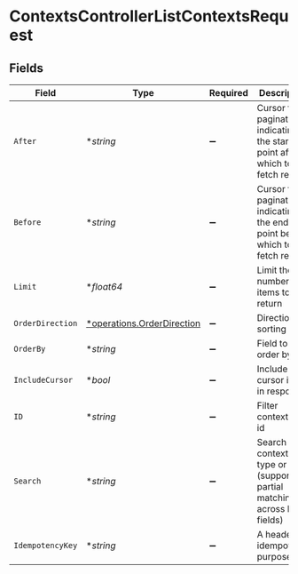 # ContextsControllerListContextsRequest


## Fields

| Field                                                                             | Type                                                                              | Required                                                                          | Description                                                                       | Example                                                                           |
| --------------------------------------------------------------------------------- | --------------------------------------------------------------------------------- | --------------------------------------------------------------------------------- | --------------------------------------------------------------------------------- | --------------------------------------------------------------------------------- |
| `After`                                                                           | **string*                                                                         | :heavy_minus_sign:                                                                | Cursor for pagination indicating the starting point after which to fetch results. |                                                                                   |
| `Before`                                                                          | **string*                                                                         | :heavy_minus_sign:                                                                | Cursor for pagination indicating the ending point before which to fetch results.  |                                                                                   |
| `Limit`                                                                           | **float64*                                                                        | :heavy_minus_sign:                                                                | Limit the number of items to return                                               |                                                                                   |
| `OrderDirection`                                                                  | [*operations.OrderDirection](../../models/operations/orderdirection.md)           | :heavy_minus_sign:                                                                | Direction of sorting                                                              |                                                                                   |
| `OrderBy`                                                                         | **string*                                                                         | :heavy_minus_sign:                                                                | Field to order by                                                                 |                                                                                   |
| `IncludeCursor`                                                                   | **bool*                                                                           | :heavy_minus_sign:                                                                | Include cursor item in response                                                   |                                                                                   |
| `ID`                                                                              | **string*                                                                         | :heavy_minus_sign:                                                                | Filter contexts by id                                                             | tenant-prod-123                                                                   |
| `Search`                                                                          | **string*                                                                         | :heavy_minus_sign:                                                                | Search contexts by type or id (supports partial matching across both fields)      | tenant                                                                            |
| `IdempotencyKey`                                                                  | **string*                                                                         | :heavy_minus_sign:                                                                | A header for idempotency purposes                                                 |                                                                                   |